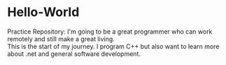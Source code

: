 # Hello-World
Practice Repository:
I'm going to be a great programmer who can work remotely and still make a great living.  
This is the start of my journey.
I program C++ but also want to learn more about .net and general software development.  
